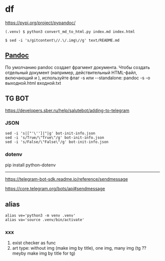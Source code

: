 # df

https://pypi.org/project/pypandoc/

```
(.venv) $ python3 convert_md_to_html.py index.md index.html
```
```
$ sed -i 's/gitcontent\//.\/.img\//g' text/README.md
```

## [Pandoc](https://pandoc.org/MANUAL.html)

По умолчанию pandoc создает фрагмент документа. Чтобы создать отдельный документ (например, действительный HTML-файл, включающий <head> и <body>), используйте флаг -s или --standalone: pandoc -s -o выходной.html входной.txt

## TG BOT

https://developers.sber.ru/help/salutebot/adding-to-telegram

### JSON

```
sed -i 's|["'\'']|"|g' bot-init-info.json 
sed -i 's/True/\"True\"/g' bot-init-info.json 
sed -i 's/False/\"False\"/g' bot-init-info.json 
```

### dotenv

pip install python-dotenv

---

https://telegram-bot-sdk.readme.io/reference/sendmessage

https://core.telegram.org/bots/api#sendmessage

## alias

```
alias ve='python3 -m venv .venv'
alias va='source .venv/bin/activate'
```


### xxx

1. exist checker as func
2. art type: without img (make img by title), one img, many img (tg ?? meyby make img by title for tg)